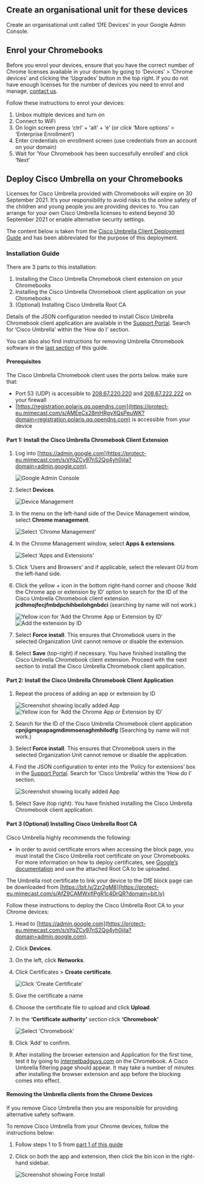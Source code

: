 ## Create an organisational unit for these devices

Create an organisational unit called ‘DfE Devices’ in your Google Admin Console.

## Enrol your Chromebooks

Before you enrol your devices, ensure that you have the correct number of Chrome licenses available in your domain by going to ‘Devices’ > ‘Chrome devices’ and clicking the ‘Upgrades’ button in the top right. If you do not have enough licenses for the number of devices you need to enrol and manage, [contact us](/get-support).

Follow these instructions to enrol your devices:

1. Unbox multiple devices and turn on
2. Connect to WiFi
3. On login screen press ‘ctrl’ + ‘alt’ + ‘e’ (or click ‘More options’ > ‘Enterprise Enrollment’)
4. Enter credentials on enrollment screen (use credentials from an account on your domain)
5. Wait for ‘Your Chromebook has been successfully enrolled’ and click ‘Next’

## Deploy Cisco Umbrella on your Chromebooks

<div class="govuk-inset-text">
  <p>
    Licenses for Cisco Umbrella provided with Chromebooks will expire on <span class="app-no-wrap">30 September 2021</span>. It’s your responsibility to avoid risks to the online safety of the children and young people you are providing devices to. You can arrange for your own Cisco Umbrella licenses to extend beyond <span class="app-no-wrap">30 September 2021</span> or enable alternative security settings.
  </p>
</div>

The content below is taken from the [Cisco Umbrella Client Deployment Guide](https://protect-eu.mimecast.com/s/0RnpCrmB6fnzpmDtYCsC4?domain=docs.umbrella.com) and has been abbreviated for the purpose of this deployment.

### Installation Guide

There are 3 parts to this installation:

1. Installing the Cisco Umbrella Chromebook client extension on your Chromebooks
2. Installing the Cisco Umbrella Chromebook client application on your Chromebooks
3. (Optional) Installing Cisco Umbrella Root CA

Details of the JSON configuration needed to install Cisco Umbrella Chromebook client application are available in the [Support Portal](https://computacenterprod.service-now.com/dfe). Search for ‘Cisco Umbrella’ within the ‘How do I’ section.

You can also also find instructions for removing Umbrella Chromebook software in the [last section](#Removing-the-Umbrella-clients-from-the-Chrome-devices) of this guide.

#### Prerequisites

The Cisco Umbrella Chromebook client uses the ports below. make sure that:

* Port 53 (UDP) is accessible to [208.67.220.220](https://protect-eu.mimecast.com/s/hoy2Cv8RkfLPGlys0FtmR?domain=208.67.220.220) and [208.67.222.222](https://protect-eu.mimecast.com/s/-_QaCwK2liV47NRhg7CKN?domain=208.67.222.222) on your firewall
* [https://registration.polaris.qq.opendns.com](https://protect-eu.mimecast.com/s/AMEeCx28mHRgyXQsPeuWK?domain=registration.polaris.qq.opendns.com) is accessible from your device

<h4 class="govuk-heading-s" id="part-1-install-the-cisco-umbrella-chromebook-client-extension">Part 1: Install the Cisco Umbrella Chromebook Client Extension</h4>

1. Log into [https://admin.google.com](https://protect-eu.mimecast.com/s/sYqZCy97nS2Qg4yh0jila?domain=admin.google.com).

    ![Google Admin Console](/devices/userlogins1.png)

2. Select **Devices**.

    ![Device Management](/devices/userlogins2.png)

3. In the menu on the left-hand side of the Device Management window, select **Chrome management**.

    ![Select ‘Chrome Management’](/devices/userlogins3.png)

4. In the Chrome Management window, select **Apps & extensions**.

    ![Select ‘Apps and Extensions’](/devices/userlogins4.png)

5. Click ‘Users and Browsers’ and if applicable, select the relevant OU from the left-hand side.
6. Click the yellow + icon in the bottom right-hand corner and choose ‘Add the Chrome app or extension by ID’ option to search for the ID of the Cisco Umbrella Chromebook client extension **jcdhmojfecjfmbdpchihbeilohgnbdci** (searching by name will not work.)

    ![Yellow icon for ‘Add the Chrome App or Extension by ID’](/devices/userlogins5.png)
    ![Add the extension by ID](/devices/userlogins6.png)

7.  Select **Force install**. This ensures that Chromebook users in the selected Organization Unit cannot remove or disable the extension.
8.  Select **Save** (top-right) if necessary. You have finished installing the Cisco Umbrella Chromebook client extension. Proceed with the next section to install the Cisco Umbrella Chromebook client application.

#### Part 2: Install the Cisco Umbrella Chromebook Client Application

1. Repeat the process of adding an app or extension by ID

    ![Screenshot showing locally added App](/devices/userlogins7.png)
    ![Yellow icon for ‘Add the Chrome App or Extension by ID’](/devices/userlogins5.png)

2. Search for the ID of the Cisco Umbrella Chromebook client application **cpnjigmgeapagmdimmoenaghmhilodfg** (Searching by name will not work.)
3. Select **Force install**. This ensures that Chromebook users in the selected Organization Unit cannot remove or disable the application.
4. Find the JSON configuration to enter into the ‘Policy for extensions’ box in the [Support Portal](https://computacenterprod.service-now.com/dfe). Search for ‘Cisco Umbrella’ within the ‘How do I’ section.

    ![Screenshot showing locally added App](/devices/userlogins9.png)

5.  Select Save (top right). You have finished installing the Cisco Umbrella Chromebook client application.

#### Part 3 (Optional) Installing Cisco Umbrella Root CA

Cisco Umbrella highly recommends the following:

* In order to avoid certificate errors when accessing the block page, you must install the Cisco Umbrella root certificate on your Chromebooks. For more information on how to deploy certificates, see [Google’s documentation](https://protect-eu.mimecast.com/s/NuEWCz7QoTwy3rmHY5Hyk?domain=support.google.com) and use the attached Root CA to be uploaded.

The Umbrella root certificate to link your device to the DfE block page can be downloaded from [https://bit.ly/2zr2gM8](https://protect-eu.mimecast.com/s/AfZ9CAMWxflPgR1c4DrQR?domain=bit.ly)

Follow these instructions to deploy the Cisco Umbrella Root CA to your Chrome devices:

1. Head to [https://admin.google.com](https://protect-eu.mimecast.com/s/sYqZCy97nS2Qg4yh0jila?domain=admin.google.com).
2. Click **Devices**.
3. On the left, click **Networks**.
4. Click Certificates > **Create certificate**.

    ![Click ‘Create Certificate’](/devices/userlogins10.png)

5. Give the certificate a name
6. Choose the certificate file to upload and click **Upload**.
7. In the **‘Certificate authority’** section click **‘Chromebook’**

    ![Select ‘Chromebook’](/devices/userlogins11.png)

8. Click ‘Add’ to confirm.
9. After installing the browser extension and Application for the first time, test it by going to [internetbadguys.com](internetbadguys.com) on the Chromebook. A Cisco Umbrella filtering page should appear. It may take a number of minutes after installing the browser extension and app before the blocking comes into effect.

#### Removing the Umbrella clients from the Chrome Devices

If you remove Cisco Umbrella then you are responsible for providing alternative safety software.

To remove Cisco Umbrella from your Chrome devices, follow the instructions below:

1. Follow steps 1 to 5 from [part 1 of this guide](#part-1-install-the-cisco-umbrella-chromebook-client-extension)
2. Click on both the app and extension, then click the bin icon in the <span class="app-no-wrap">right-hand</span> sidebar.

    ![Screenshot showing Force Install](/devices/userlogins12.png)
